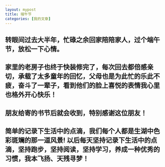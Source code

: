 ```yaml
---
layout: mypost
title: 端午节
categories: [我的文章]
---
```

##  转眼间过去大半年，忙碌之余回家陪陪家人，过个端午节，放松一下心情。
##  家里的老房子也终于快装修完了，每次回去都倍感亲切，承载了太多童年的回忆，父母也是为此忙的乐此不疲，奋斗了一辈子，看到他们的脸上喜悦的表情我心里也格外开心快乐！
##  朋友给寄的书节后就会收到，特别感谢这位朋友！
##  简单的记录下生活中的点滴，我们每个人都是生湖中色彩斑斓的那一道风景! 以后每天坚持记录下生活中的点滴，坚持跑步，坚持阅读，坚持学习，养成一种优秀的习惯，我本飞扬、天残寻梦！